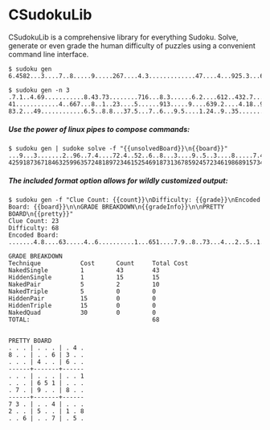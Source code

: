 # CSudokuLib
CSudokuLib is a comprehensive library for everything Sudoku. Solve, generate or even grade the human difficulty of puzzles using a convenient command line interface. 

```
$ sudoku gen
6.4582...3....7..8.....9.....267....4.3.............47....4...925.3...6......57..

$ sudoku gen -n 3
.7.1..4.69...........8.43.73........716...8.3......6.2....612..432.7.....9...8...
41............4..667...8..1..23....5......913.....9....639.2....4.18..9.........7
83.2...49............6.5..8.8...37.5...7..6...9.5....1.24..9..35............3....
```

##### Use the power of linux pipes to compose commands:
```
$ sudoku gen | sudoke solve -f "{{unsolvedBoard}}\n{{board}}"
...9...3.......2..96..7.4....72.4..52..6..8...3....9..5..3....8.....7.42.418.9...
425918736718463259963572481897234615254691873136785924572346198689157342341829567
```

##### The included format option allows for wildly customized output:
```
$ sudoku gen -f "Clue Count: {{count}}\nDifficulty: {{grade}}\nEncoded Board: {{board}}\n\nGRADE BREAKDOWN\n{{gradeInfo}}\n\nPRETTY BOARD\n{{pretty}}"
Clue Count: 23
Difficulty: 68
Encoded Board: .......4.8....63.....4..6..........1...651....7.9..8..73...4...2..5..1.8..6..7.5.

GRADE BREAKDOWN
Technique           Cost      Count     Total Cost     
NakedSingle         1         43        43             
HiddenSingle        1         15        15             
NakedPair           5         2         10             
NakedTriple         5         0         0              
HiddenPair          15        0         0              
HiddenTriple        15        0         0              
NakedQuad           30        0         0              
TOTAL:                                  68


PRETTY BOARD
. . . | . . . | . 4 . 
8 . . | . . 6 | 3 . . 
. . . | 4 . . | 6 . . 
------+-------+------
. . . | . . . | . . 1 
. . . | 6 5 1 | . . . 
. 7 . | 9 . . | 8 . . 
------+-------+------
7 3 . | . . 4 | . . . 
2 . . | 5 . . | 1 . 8 
. . 6 | . . 7 | . 5 . 
```